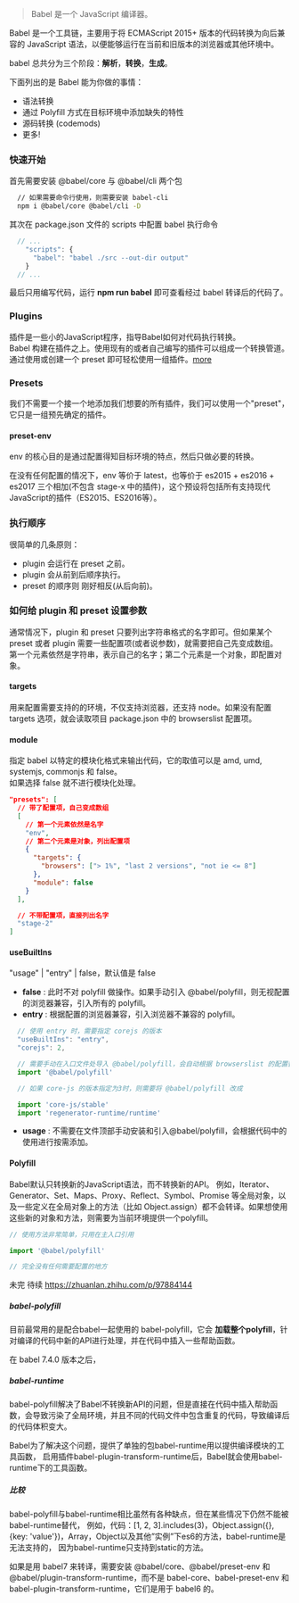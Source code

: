 > Babel 是一个 JavaScript 编译器。

Babel 是一个工具链，主要用于将 ECMAScript 2015+ 版本的代码转换为向后兼容的 JavaScript 语法，以便能够运行在当前和旧版本的浏览器或其他环境中。  

babel 总共分为三个阶段：**解析**，**转换**，**生成**。  

下面列出的是 Babel 能为你做的事情：
* 语法转换
* 通过 Polyfill 方式在目标环境中添加缺失的特性
* 源码转换 (codemods)
* 更多!

### 快速开始
首先需要安装 @babel/core 与 @babel/cli 两个包  
```bash
  // 如果需要命令行使用，则需要安装 babel-cli
  npm i @babel/core @babel/cli -D
```

其次在 package.json 文件的 scripts 中配置 babel 执行命令
```javascript
  // ...
    "scripts": {
      "babel": "babel ./src --out-dir output"
    }
  // ...
```

最后只用编写代码，运行 **npm run babel** 即可查看经过 babel 转译后的代码了。

### Plugins

插件是一些小的JavaScript程序，指导Babel如何对代码执行转换。  
Babel 构建在插件之上。使用现有的或者自己编写的插件可以组成一个转换管道。通过使用或创建一个 preset 即可轻松使用一组插件。[more](https://www.babeljs.cn/docs/plugins)  


### Presets

我们不需要一个接一个地添加我们想要的所有插件，我们可以使用一个"preset"，它只是一组预先确定的插件。 


#### preset-env

env 的核心目的是通过配置得知目标环境的特点，然后只做必要的转换。    

在没有任何配置的情况下，env 等价于 latest，也等价于 es2015 + es2016 + es2017 三个相加(不包含 stage-x 中的插件)，这个预设将包括所有支持现代JavaScript的插件（ES2015、ES2016等）。  


### 执行顺序
很简单的几条原则：  
* plugin 会运行在 preset 之前。  
* plugin 会从前到后顺序执行。  
* preset 的顺序则 刚好相反(从后向前)。  


### 如何给 plugin 和 preset 设置参数
通常情况下，plugin 和 preset 只要列出字符串格式的名字即可。但如果某个 preset 或者 plugin 需要一些配置项(或者说参数)，就需要把自己先变成数组。  
第一个元素依然是字符串，表示自己的名字；第二个元素是一个对象，即配置对象。  

#### targets
用来配置需要支持的的环境，不仅支持浏览器，还支持 node。如果没有配置 targets 选项，就会读取项目 package.json 中的 browserslist 配置项。

#### module
指定 babel 以特定的模块化格式来输出代码，它的取值可以是 amd, umd, systemjs, commonjs 和 false。  
如果选择 false 就不进行模块化处理。  

```json
"presets": [
  // 带了配置项，自己变成数组
  [
    // 第一个元素依然是名字
    "env",
    // 第二个元素是对象，列出配置项
    {
      "targets": {
        "browsers": ["> 1%", "last 2 versions", "not ie <= 8"]
      },
      "module": false
    }
  ],

  // 不带配置项，直接列出名字
  "stage-2"
]
```

#### useBuiltIns
"usage" | "entry" | false，默认值是 false  
* **false** : 此时不对 polyfill 做操作。如果手动引入 @babel/polyfill，则无视配置的浏览器兼容，引入所有的 polyfill。
* **entry** : 根据配置的浏览器兼容，引入浏览器不兼容的 polyfill。  
```JavaScript
  // 使用 entry 时，需要指定 corejs 的版本
  "useBuiltIns": "entry",
  "corejs": 2,

  // 需要手动在入口文件处导入 @babel/polyfill，会自动根据 browserslist 的配置替换成浏览器不兼容的所有 polyfill
  import '@babel/polyfill'

  // 如果 core-js 的版本指定为3时，则需要将 @babel/polyfill 改成

  import 'core-js/stable'
  import 'regenerator-runtime/runtime'
```
* **usage** : 不需要在文件顶部手动安装和引入@babel/polyfill，会根据代码中的使用进行按需添加。


#### Polyfill
Babel默认只转换新的JavaScript语法，而不转换新的API。 例如，Iterator、Generator、Set、Maps、Proxy、Reflect、Symbol、Promise 等全局对象，以及一些定义在全局对象上的方法（比如 Object.assign）都不会转译。如果想使用这些新的对象和方法，则需要为当前环境提供一个polyfill。

```javascript
// 使用方法非常简单，只用在主入口引用

import '@babel/polyfill'

// 完全没有任何需要配置的地方
```

未完 待续 https://zhuanlan.zhihu.com/p/97884144

##### babel-polyfill
目前最常用的是配合babel一起使用的 babel-polyfill，它会 **加载整个polyfill**，针对编译的代码中新的API进行处理，并在代码中插入一些帮助函数。

在 babel 7.4.0 版本之后，


##### babel-runtime
babel-polyfill解决了Babel不转换新API的问题，但是直接在代码中插入帮助函数，会导致污染了全局环境，并且不同的代码文件中包含重复的代码，导致编译后的代码体积变大。

Babel为了解决这个问题，提供了单独的包babel-runtime用以提供编译模块的工具函数， 启用插件babel-plugin-transform-runtime后，Babel就会使用babel-runtime下的工具函数。

##### 比较
babel-polyfill与babel-runtime相比虽然有各种缺点，但在某些情况下仍然不能被babel-runtime替代， 例如，代码：[1, 2, 3].includes(3)，Object.assign({}, {key: 'value'})，Array，Object以及其他”实例”下es6的方法，babel-runtime是无法支持的， 因为babel-runtime只支持到static的方法。


如果是用 babel7 来转译，需要安装 @babel/core、@babel/preset-env 和 @babel/plugin-transform-runtime，而不是 babel-core、babel-preset-env 和 babel-plugin-transform-runtime，它们是用于 babel6 的。